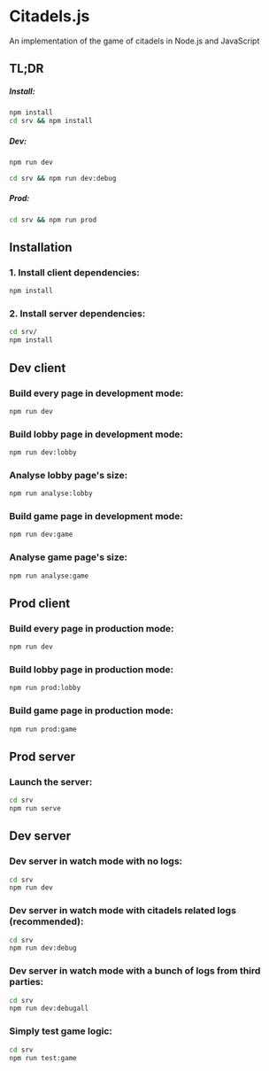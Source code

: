 # Citadels.js

An implementation of the game of citadels in Node.js and JavaScript

## TL;DR

##### Install:
```bash
npm install
cd srv && npm install
```

##### Dev:

```bash
npm run dev 
```
```bash
cd srv && npm run dev:debug 
```

##### Prod:
```bash
cd srv && npm run prod 
```

## Installation

### 1. Install client dependencies:

```bash
npm install
```

### 2. Install server dependencies:

```bash
cd srv/
npm install
```

## Dev client

### Build every page in development mode:

```bash
npm run dev
```

### Build lobby page in development mode:

```bash
npm run dev:lobby
```

### Analyse lobby page's size:

```bash
npm run analyse:lobby
```

### Build game page in development mode:

```bash
npm run dev:game
```

### Analyse game page's size:

```bash
npm run analyse:game
```

## Prod client

### Build every page in production mode:

```bash
npm run dev
```


### Build lobby page in production mode:

```bash
npm run prod:lobby
```

### Build game page in production mode:

```bash
npm run prod:game
```

## Prod server

### Launch the server:

```bash
cd srv
npm run serve
```

## Dev server

### Dev server in watch mode with no logs:

```bash
cd srv
npm run dev
```

### Dev server in watch mode with citadels related logs (recommended):

```bash
cd srv
npm run dev:debug
```

### Dev server in watch mode with a bunch of logs from third parties: 

```bash
cd srv
npm run dev:debugall
```

### Simply test game logic: 

```bash
cd srv
npm run test:game
```




